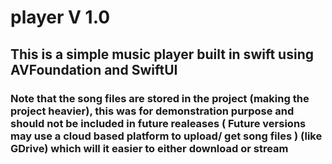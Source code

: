 # player V 1.0
## This is a simple music player built in swift using AVFoundation and  SwiftUI

### Note that the song files are stored in the project (making the project heavier), this was for demonstration purpose and should not be included in future realeases ( Future versions may use a cloud based platform to upload/ get song files ) (like GDrive) which will it easier to either download or stream


